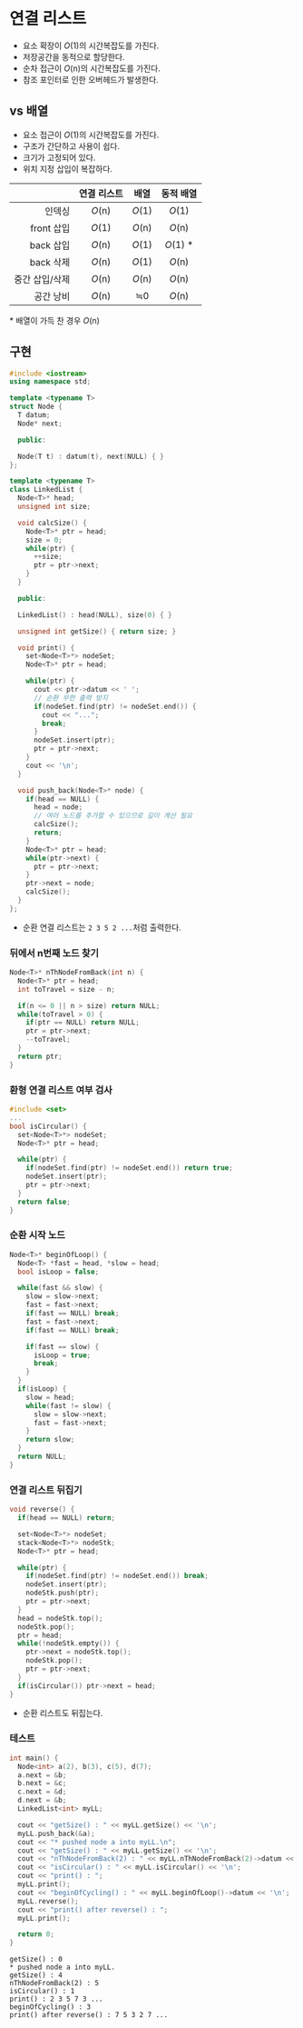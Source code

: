 # 연결 리스트

* 요소 확장이 _O_(1)의 시간복잡도를 가진다.
* 저장공간을 동적으로 할당한다.
* 순차 접근이 _O_(n)의 시간복잡도를 가진다.
* 참조 포인터로 인한 오버헤드가 발생한다.

## vs 배열

* 요소 접근이 _O_(1)의 시간복잡도를 가진다.
* 구조가 간단하고 사용이 쉽다.
* 크기가 고정되어 있다.
* 위치 지정 삽입이 복잡하다.

|  | 연결 리스트 | 배열 | 동적 배열 |
|-:|:-----------:|:----:|:---------:|
|         인덱싱 | _O_(n) | _O_(1) | _O_(1) |
|     front 삽입 | _O_(1) | _O_(n) | _O_(n) |
|      back 삽입 | _O_(n) | _O_(1) | _O_(1) * |
|      back 삭제 | _O_(n) | _O_(1) | _O_(n) |
| 중간 삽입/삭제 | _O_(n) | _O_(n) | _O_(n) |
|      공간 낭비 | _O_(n) | ≒0 | _O_(n) |

\* 배열이 가득 찬 경우 _O_(n)

## 구현

```cpp
#include <iostream>
using namespace std;

template <typename T>
struct Node {
  T datum;
  Node* next;

  public:

  Node(T t) : datum(t), next(NULL) { }
};

template <typename T>
class LinkedList {
  Node<T>* head;
  unsigned int size;

  void calcSize() {
    Node<T>* ptr = head;
    size = 0;
    while(ptr) {
      ++size;
      ptr = ptr->next;
    }
  }

  public:

  LinkedList() : head(NULL), size(0) { }

  unsigned int getSize() { return size; }

  void print() {
    set<Node<T>*> nodeSet;
    Node<T>* ptr = head;

    while(ptr) {
      cout << ptr->datum << ' ';
      // 순환 무한 출력 방지
      if(nodeSet.find(ptr) != nodeSet.end()) {
        cout << "...";
        break;
      }
      nodeSet.insert(ptr);
      ptr = ptr->next;
    }
    cout << '\n';
  }

  void push_back(Node<T>* node) {
    if(head == NULL) {
      head = node;
      // 여러 노드를 추가할 수 있으므로 길이 계산 필요
      calcSize();
      return;
    }
    Node<T>* ptr = head;
    while(ptr->next) {
      ptr = ptr->next;
    }
    ptr->next = node;
    calcSize();
  }
};
```

* 순환 연결 리스트는 `2 3 5 2 ...`처럼 출력한다.

### 뒤에서 n번째 노드 찾기

```cpp
Node<T>* nThNodeFromBack(int n) {
  Node<T>* ptr = head;
  int toTravel = size - n;

  if(n <= 0 || n > size) return NULL;
  while(toTravel > 0) {
    if(ptr == NULL) return NULL;
    ptr = ptr->next;
    --toTravel;
  }
  return ptr;
}
```

### 환형 연결 리스트 여부 검사

```cpp
#include <set>
...
bool isCircular() {
  set<Node<T>*> nodeSet;
  Node<T>* ptr = head;

  while(ptr) {
    if(nodeSet.find(ptr) != nodeSet.end()) return true;
    nodeSet.insert(ptr);
    ptr = ptr->next;
  }
  return false;
}
```

### 순환 시작 노드

```cpp
Node<T>* beginOfLoop() {
  Node<T> *fast = head, *slow = head;
  bool isLoop = false;

  while(fast && slow) {
    slow = slow->next;
    fast = fast->next;
    if(fast == NULL) break;
    fast = fast->next;
    if(fast == NULL) break;

    if(fast == slow) {
      isLoop = true;
      break;
    }
  }
  if(isLoop) {
    slow = head;
    while(fast != slow) {
      slow = slow->next;
      fast = fast->next;
    }
    return slow;
  }
  return NULL;
}
```

### 연결 리스트 뒤집기

```cpp
void reverse() {
  if(head == NULL) return;

  set<Node<T>*> nodeSet;
  stack<Node<T>*> nodeStk;
  Node<T>* ptr = head;

  while(ptr) {
    if(nodeSet.find(ptr) != nodeSet.end()) break;
    nodeSet.insert(ptr);
    nodeStk.push(ptr);
    ptr = ptr->next;
  }
  head = nodeStk.top();
  nodeStk.pop();
  ptr = head;
  while(!nodeStk.empty()) {
    ptr->next = nodeStk.top();
    nodeStk.pop();
    ptr = ptr->next;
  }
  if(isCircular()) ptr->next = head;
}
```

* 순환 리스트도 뒤집는다.

### 테스트

```cpp
int main() {
  Node<int> a(2), b(3), c(5), d(7);
  a.next = &b;
  b.next = &c;
  c.next = &d;
  d.next = &b;
  LinkedList<int> myLL;

  cout << "getSize() : " << myLL.getSize() << '\n';
  myLL.push_back(&a);
  cout << "* pushed node a into myLL.\n";
  cout << "getSize() : " << myLL.getSize() << '\n';
  cout << "nThNodeFromBack(2) : " << myLL.nThNodeFromBack(2)->datum << '\n';
  cout << "isCircular() : " << myLL.isCircular() << '\n';
  cout << "print() : ";
  myLL.print();
  cout << "beginOfCycling() : " << myLL.beginOfLoop()->datum << '\n';
  myLL.reverse();
  cout << "print() after reverse() : ";
  myLL.print();

  return 0;
}
```
```
getSize() : 0
* pushed node a into myLL.
getSize() : 4
nThNodeFromBack(2) : 5
isCircular() : 1
print() : 2 3 5 7 3 ...
beginOfCycling() : 3
print() after reverse() : 7 5 3 2 7 ...
```
